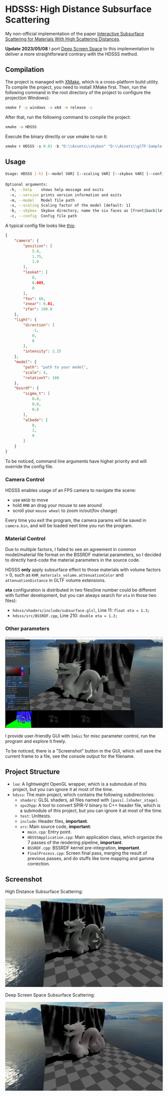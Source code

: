 # HDSSS: High Distance Subsurface Scattering

My non-official implementation of the paper [Interactive Subsurface Scattering for Materials With High Scattering
Distances](https://viscom.publications.uni-ulm.de/api/uploads/201/cgf2020.pdf).

**Update 2023/05/08** I port [Deep Screen Space](https://resources.mpi-inf.mpg.de/DeepScreenSpace/) to this implementation to deliver a more straightforward contrary with the HDSSS method.

## Compilation

The project is managed with [XMake](https://xmake.io/), which is a cross-platform build utility. To compile the project, you need to install XMake first. Then, run the following command in the root directory of the project to configure the project(on Windows):

```bash
xmake f -p windows -a x64 -m release -c
```

After that, run the following command to compile the project:

```bash
xmake -w HDSSS
```

Execute the binary directly or use xmake to run it:

```powershell
xmake r HDSSS -s 0.01 -b "D:\\Assets\\skybox" "D:\\Assets\\glTF-Sample-Models-master\\2.0\\DragonAttenuation\\glTF\\DragonAttenuation.gltf"
```

## Usage

```bash
Usage: HDSSS [-h] [--model VAR] [--scaling VAR] [--skybox VAR] [--config VAR]

Optional arguments:
  -h, --help    shows help message and exits
  -v, --version prints version information and exits
  -m, --model   Model file path
  -s, --scaling Scaling factor of the model [default: 1]
  -b, --skybox  Skybox directory, name the six faces as [front|back|left|right|top|bottom].jpg
  -c, --config  Config file path
```

A typical config file looks like [this](./config.json):

```json
{
    "camera": {
        "position": [
            5.0,
            1.75,
            1.0
        ],
        "lookat": [
            0,
            0.005,
            0
        ],
        "fov": 60,
        "znear": 0.01,
        "zfar": 100.0
    },
    "light": {
        "direction": [
            -1,
            0,
            0
        ],
        "intensity": 2.25
    },
    "model": {
        "path": "path to your model",
        "scale": 4,
        "rotationY": 180
    },
    "bssrdf": {
        "sigma_t": [
            0.8,
            0.8,
            0.8
        ],
        "albedo": [
            0,
            1,
            0
        ]
    }
}
```

To be noticed, command line arguments have higher priority and will override the config file.

### Camera Control

HDSSS enables usage of an FPS camera to navigate the scene:

- use `WASD` to move
- hold `RMB` an drag your mouse to see around
- scroll your `mouse wheel` to zoom in/out(fov change)

Every time you exit the program, the camera params will be saved in `camera.bin`, and will be loaded next time you run the program.

### Material Control

Due to multiple factors, I failed to see an agreement in common model/material file format on the BSSRDF material parameters, so I decided to directly hard-code the material parameters in the source code.

HDSSS **only** apply subsurface effect to those materials with volume factors > 0, such as `KHR_materials_volume.attenuationColor` and `attenuationDistance` in GLTF volume extensions.

**eta** configuration is distributed in two files(line number could be different with further development, but you can always search for `eta` in those two files):

- `hdsss/shaders/include/subsurface.glsl`, Line 11: `float eta = 1.3;`
- `hdsss/src/BSSRDF.cpp`, Line 210: `double eta = 1.3;`

### Other parameters

![gui](./images/gui.png)

I provide user-friendly GUI with `ImGui` for misc parameter control, run the program and explore it freely.

To be noticed, there is a "Screenshot" button in the GUI, which will save the current frame to a file, see the console output for the filename.

## Project Structure

- `loo`: A lightweight OpenGL wrapper, which is a submodule of this project, but you can ignore it at most of the time.
- `hdsss`: The main project, which contains the following subdirectories:
  - `shaders`: GLSL shaders, all files named with `[pass].[shader_stage]`.
  - `spv2hpp`: A tool to convert SPIR-V binary to C++ header file, which is a submodule of this project, but you can ignore it at most of the time.
  - `test`: Unittests.
  - `include`: Header files, **important**.
  - `src`: Main source code, **important**:
    - `main.cpp`: Entry point.
    - `HDSSSApplication.cpp`: Main application class, which organize the 7 passes of the rendering pipeline, **important**.
    - `BSSRDF.cpp`: BSSRDF kernel pre-integration, **important**.
    - `FinalProcess.cpp`: Screen final pass, merging the result of previous passes, and do stuffs like tone mapping and gamma correction.

## Screenshot

High Distance Subsurface Scattering:

![dragon1](./images/dragon_hdss.png)

Deep Screen Space Subsurface Scattering:

![dragondss](./images/dragon_dss.png)
